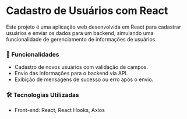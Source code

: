 # Cadastro de Usuários com React

Este projeto é uma aplicação web desenvolvida em React para cadastrar usuários e enviar os dados para um backend, simulando uma funcionalidade de gerenciamento de informações de usuários.

### 🚀 Funcionalidades
- Cadastro de novos usuários com validação de campos.
- Envio das informações para o backend via API.
- Exibição de mensagens de sucesso ou erro após o envio.

### 🛠️ Tecnologias Utilizadas
- Front-end: React, React Hooks, Axios
